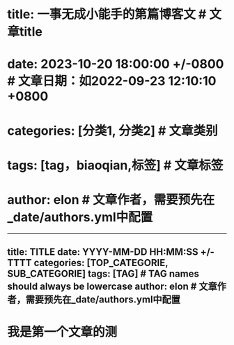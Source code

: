 
# title: 一事无成小能手的第篇博客文                      # 文章title
# date: 2023-10-20 18:00:00 +/-0800 # 文章日期：如2022-09-23 12:10:10 +0800
# categories: [分类1, 分类2]                    # 文章类别
# tags: [tag，biaoqian,标签]                       # 文章标签
# author: elon                    # 文章作者，需要预先在_date/authors.yml中配置
---
title: TITLE
date: YYYY-MM-DD HH:MM:SS +/-TTTT
categories: [TOP_CATEGORIE, SUB_CATEGORIE]
tags: [TAG]     # TAG names should always be lowercase
author: elon                    # 文章作者，需要预先在_date/authors.yml中配置
---

# 我是第一个文章的测